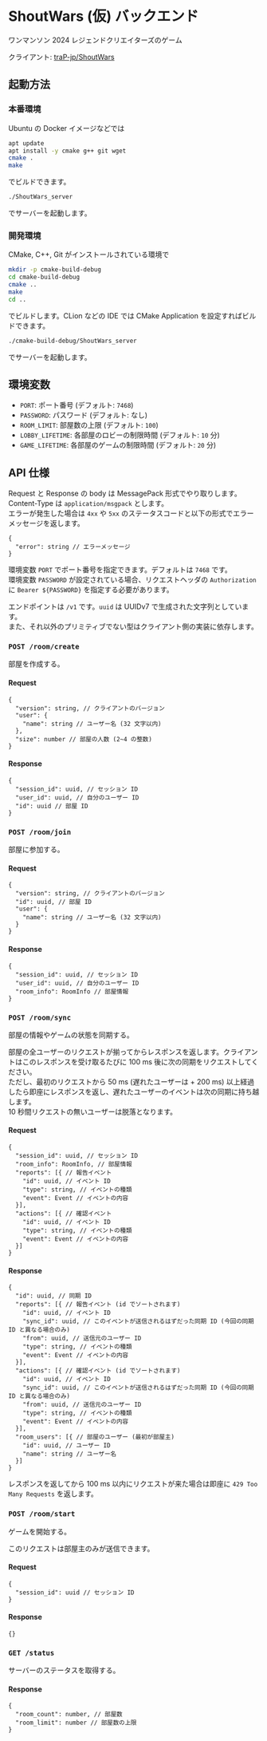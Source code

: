 # ShoutWars (仮) バックエンド

ワンマンソン 2024 レジェンドクリエイターズのゲーム

クライアント: [traP-jp/ShoutWars](https://github.com/traP-jp/ShoutWars)

## 起動方法

### 本番環境

Ubuntu の Docker イメージなどでは

```sh
apt update
apt install -y cmake g++ git wget
cmake .
make
```

でビルドできます。

```sh
./ShoutWars_server
```

でサーバーを起動します。

### 開発環境

CMake, C++, Git がインストールされている環境で

```sh
mkdir -p cmake-build-debug
cd cmake-build-debug
cmake ..
make
cd ..
```

でビルドします。CLion などの IDE では CMake Application を設定すればビルドできます。

```sh
./cmake-build-debug/ShoutWars_server
```

でサーバーを起動します。

## 環境変数

- `PORT`: ポート番号 (デフォルト: `7468`)
- `PASSWORD`: パスワード (デフォルト: なし)
- `ROOM_LIMIT`: 部屋数の上限 (デフォルト: `100`)
- `LOBBY_LIFETIME`: 各部屋のロビーの制限時間 (デフォルト: `10` 分)
- `GAME_LIFETIME`: 各部屋のゲームの制限時間 (デフォルト: `20` 分)

## API 仕様

Request と Response の body は MessagePack 形式でやり取りします。  
Content-Type は `application/msgpack` とします。  
エラーが発生した場合は `4xx` や `5xx` のステータスコードと以下の形式でエラーメッセージを返します。

```msgpack
{
  "error": string // エラーメッセージ
}
```

環境変数 `PORT` でポート番号を指定できます。デフォルトは `7468` です。  
環境変数 `PASSWORD` が設定されている場合、リクエストヘッダの `Authorization` に `Bearer ${PASSWORD}` を指定する必要があります。

エンドポイントは `/v1` です。`uuid` は UUIDv7 で生成された文字列としています。  
また、それ以外のプリミティブでない型はクライアント側の実装に依存します。

### `POST /room/create`

部屋を作成する。

#### Request

```msgpack
{
  "version": string, // クライアントのバージョン
  "user": {
    "name": string // ユーザー名 (32 文字以内)
  },
  "size": number // 部屋の人数 (2~4 の整数)
}
```

#### Response

```msgpack
{
  "session_id": uuid, // セッション ID
  "user_id": uuid, // 自分のユーザー ID
  "id": uuid // 部屋 ID
}
```

### `POST /room/join`

部屋に参加する。

#### Request

```msgpack
{
  "version": string, // クライアントのバージョン
  "id": uuid, // 部屋 ID
  "user": {
    "name": string // ユーザー名 (32 文字以内)
  }
}
```

#### Response

```msgpack
{
  "session_id": uuid, // セッション ID
  "user_id": uuid, // 自分のユーザー ID
  "room_info": RoomInfo // 部屋情報
}
```

### `POST /room/sync`

部屋の情報やゲームの状態を同期する。

部屋の全ユーザーのリクエストが揃ってからレスポンスを返します。クライアントはこのレスポンスを受け取るたびに 100 ms 後に次の同期をリクエストしてください。  
ただし、最初のリクエストから 50 ms (遅れたユーザーは + 200 ms) 以上経過したら即座にレスポンスを返し、遅れたユーザーのイベントは次の同期に持ち越します。  
10 秒間リクエストの無いユーザーは脱落となります。

#### Request

```msgpack
{
  "session_id": uuid, // セッション ID
  "room_info": RoomInfo, // 部屋情報
  "reports": [{ // 報告イベント
    "id": uuid, // イベント ID
    "type": string, // イベントの種類
    "event": Event // イベントの内容
  }],
  "actions": [{ // 確認イベント
    "id": uuid, // イベント ID
    "type": string, // イベントの種類
    "event": Event // イベントの内容
  }]
}
```

#### Response

```msgpack
{
  "id": uuid, // 同期 ID
  "reports": [{ // 報告イベント (id でソートされます)
    "id": uuid, // イベント ID
    "sync_id": uuid, // このイベントが送信されるはずだった同期 ID (今回の同期 ID と異なる場合のみ)
    "from": uuid, // 送信元のユーザー ID
    "type": string, // イベントの種類
    "event": Event // イベントの内容
  }],
  "actions": [{ // 確認イベント (id でソートされます)
    "id": uuid, // イベント ID
    "sync_id": uuid, // このイベントが送信されるはずだった同期 ID (今回の同期 ID と異なる場合のみ)
    "from": uuid, // 送信元のユーザー ID
    "type": string, // イベントの種類
    "event": Event // イベントの内容
  }],
  "room_users": [{ // 部屋のユーザー (最初が部屋主)
    "id": uuid, // ユーザー ID
    "name": string // ユーザー名
  }]
}
```

レスポンスを返してから 100 ms 以内にリクエストが来た場合は即座に `429 Too Many Requests` を返します。

### `POST /room/start`

ゲームを開始する。

このリクエストは部屋主のみが送信できます。

#### Request

```msgpack
{
  "session_id": uuid // セッション ID
}
```

#### Response

```msgpack
{}
```

### `GET /status`

サーバーのステータスを取得する。

#### Response

```msgpack
{
  "room_count": number, // 部屋数
  "room_limit": number // 部屋数の上限
}
```
